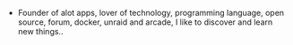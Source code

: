 - Founder of alot apps, lover of technology, programming language, open source, forum, docker, unraid and arcade, I like to discover and learn new things..
  <br>































































































































































































































































